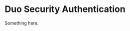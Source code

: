 [title]: # (Duo Security Authentication)
[tags]: # (XXX)
[priority]: # (1894)
# Duo Security Authentication
Something here.
